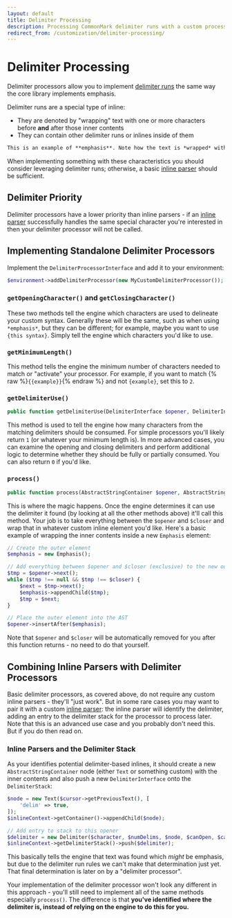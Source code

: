 ```yaml
---
layout: default
title: Delimiter Processing
description: Processing CommonMark delimiter runs with a custom processor
redirect_from: /customization/delimiter-processing/
---
```


Delimiter Processing
====================

Delimiter processors allow you to implement [delimiter runs](https://spec.commonmark.org/0.29/#delimiter-run) the same way the core library implements emphasis.

Delimiter runs are a special type of inline:

 - They are denoted by "wrapping" text with one or more characters before **and** after those inner contents
 - They can contain other delimiter runs or inlines inside of them

~~~markdown
This is an example of **emphasis**. Note how the text is *wrapped* with the same character(s) before and after.
~~~


When implementing something with these characteristics you should consider leveraging delimiter runs; otherwise, a basic [inline parser](/1.4/inline-parsing/) should be sufficient.

## Delimiter Priority

Delimiter processors have a lower priority than inline parsers - if an [inline parser](/1.4/inline-parsing/) successfully handles the same special character you're interested in then your delimiter processor will not be called.

## Implementing Standalone Delimiter Processors

Implement the `DelimiterProcessorInterface` and add it to your environment:

~~~php
$environment->addDelimiterProcessor(new MyCustomDelimiterProcessor());
~~~

### `getOpeningCharacter()` and `getClosingCharacter()`

These two methods tell the engine which characters are used to delineate your custom syntax.  Generally these will be the same, such as when using `*emphasis*`, but they can be different; for example, maybe you want to use `{this syntax}`.  Simply tell the engine which characters you'd like to use.

### `getMinimumLength()`

This method tells the engine the minimum number of characters needed to match or "activate" your processor. For example, if you want to match {% raw %}`{{example}}`{% endraw %} and not `{example}`, set this to `2`.

### `getDelimiterUse()`

~~~php
public function getDelimiterUse(DelimiterInterface $opener, DelimiterInterface $closer): int;
~~~

This method is used to tell the engine how many characters from the matching delimiters should be consumed.  For simple processors you'll likely return `1` (or whatever your minimum length is).  In more advanced cases, you can examine the opening and closing delimiters and perform additional logic to determine whether they should be fully or partially consumed.  You can also return `0` if you'd like.

### `process()`

~~~php
public function process(AbstractStringContainer $opener, AbstractStringContainer $closer, int $delimiterUse);
~~~

This is where the magic happens.  Once the engine determines it can use the delimiter it found (by looking at all the other methods above) it'll call this method.  Your job is to take everything between the `$opener` and `$closer` and wrap that in whatever custom inline element you'd like.  Here's a basic example of wrapping the inner contents inside a new `Emphasis` element:

~~~php
// Create the outer element
$emphasis = new Emphasis();

// Add everything between $opener and $closer (exclusive) to the new outer element
$tmp = $opener->next();
while ($tmp !== null && $tmp !== $closer) {
    $next = $tmp->next();
    $emphasis->appendChild($tmp);
    $tmp = $next;
}

// Place the outer element into the AST
$opener->insertAfter($emphasis);
~~~

Note that `$opener` and `$closer` will be automatically removed for you after this function returns - no need to do that yourself.

## Combining Inline Parsers with Delimiter Processors

Basic delimiter processors, as covered above, do not require any custom inline parsers - they'll "just work".  But in some rare cases you may want to pair it with a custom [inline parser](/1.4/customization/inline-parsing/): the inline parser will identify the delimiter, adding an entry to the delimiter stack for the processor to process later.  Note that this is an advanced use case and you probably don't need this.  But if you do then read on.

### Inline Parsers and the Delimiter Stack

As your identifies potential delimiter-based inlines, it should create a new `AbstractStringContainer` node (either `Text` or something custom) with the inner contents and also push a new `DelimiterInterface` onto the `DelimiterStack`:

~~~php
$node = new Text($cursor->getPreviousText(), [
    'delim' => true,
]);
$inlineContext->getContainer()->appendChild($node);

// Add entry to stack to this opener
$delimiter = new Delimiter($character, $numDelims, $node, $canOpen, $canClose);
$inlineContext->getDelimiterStack()->push($delimiter);
~~~

This basically tells the engine that text was found which _might_ be emphasis, but due to the delimiter run rules we can't make that determination just yet.  That final determination is later on by a "delimiter processor".

Your implementation of the delimiter processor won't look any different in this approach - you'll still need to implement all of the same methods especially `process()`.  The difference is that **you've identified where the delimiter is, instead of relying on the engine to do this for you.**

